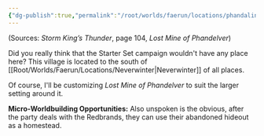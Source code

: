```yaml
---
{"dg-publish":true,"permalink":"/root/worlds/faerun/locations/phandalin/"}
---
```



(Sources: *Storm King’s Thunder*, page 104, *Lost Mine of Phandelver*)

Did you really think that the Starter Set campaign wouldn't have any place here? This village is located to the south of [[Root/Worlds/Faerun/Locations/Neverwinter\|Neverwinter]] of all places.

Of course, I'll be customizing *Lost Mine of Phandelver* to suit the larger setting around it.

**Micro-Worldbuilding Opportunities:** Also unspoken is the obvious, after the party deals with the Redbrands, they can use their abandoned hideout as a homestead.
